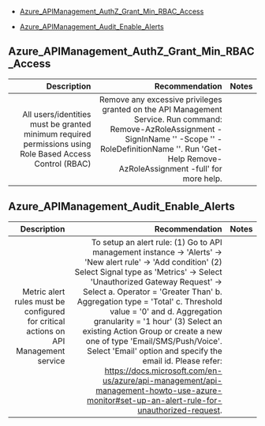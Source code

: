 - [Azure_APIManagement_AuthZ_Grant_Min_RBAC_Access](#Azure_APIManagement_AuthZ_Grant_Min_RBAC_Access)

- [Azure_APIManagement_Audit_Enable_Alerts](#Azure_APIManagement_Audit_Enable_Alerts)

## Azure_APIManagement_AuthZ_Grant_Min_RBAC_Access
|Description|Recommendation|Notes
|---------:|----------:|-------------:|
|All users/identities must be granted minimum required permissions using Role Based Access Control (RBAC)|Remove any excessive privileges granted on the API Management Service. Run command: Remove-AzRoleAssignment -SignInName '<SignInName>' -Scope '<Scope>' -RoleDefinitionName '<RoleDefinitionName>'. Run 'Get-Help Remove-AzRoleAssignment -full' for more help.|



## Azure_APIManagement_Audit_Enable_Alerts
|Description|Recommendation|Notes
|---------:|----------:|-------------:|
|Metric alert rules must be configured for critical actions on API Management service|To setup an alert rule: (1) Go to API management instance -> 'Alerts' -> 'New alert rule' -> 'Add condition' (2) Select Signal type as 'Metrics' -> Select 'Unauthorized Gateway Request' -> Select a. Operator = 'Greater Than' b. Aggregation type = 'Total' c. Threshold value = '0' and d. Aggregation granularity = '1 hour' (3) Select an existing Action Group or create a new one of type 'Email/SMS/Push/Voice'. Select 'Email' option and specify the email id. Please refer: https://docs.microsoft.com/en-us/azure/api-management/api-management-howto-use-azure-monitor#set-up-an-alert-rule-for-unauthorized-request.|



